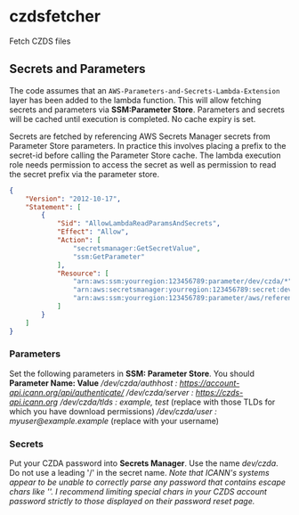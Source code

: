 # czdsfetcher
Fetch CZDS files
## Secrets and Parameters
The code assumes that an `AWS-Parameters-and-Secrets-Lambda-Extension` layer has been added to the lambda function. This will allow fetching secrets and parameters via **SSM:Parameter Store**. Parameters and secrets will be cached until execution is completed. No cache expiry is set.

Secrets are fetched by referencing AWS Secrets Manager secrets from Parameter Store parameters. In practice this involves placing a prefix to the secret-id before calling the Parameter Store cache.
The lambda execution role needs permission to access the secret as well as permission to read the secret prefix via the parameter store.
```json
{
    "Version": "2012-10-17",
    "Statement": [
        {
            "Sid": "AllowLambdaReadParamsAndSecrets",
            "Effect": "Allow",
            "Action": [
                "secretsmanager:GetSecretValue",
                "ssm:GetParameter"
            ],
            "Resource": [
                "arn:aws:ssm:yourregion:123456789:parameter/dev/czda/*",
                "arn:aws:secretsmanager:yourregion:123456789:secret:dev/czda-randomdigits",
                "arn:aws:ssm:yourregion:123456789:parameter/aws/reference/secretsmanager/dev/czda"
            ]
        }
    ]
}
```

### Parameters
Set the following parameters in **SSM: Parameter Store**. You should 
**Parameter Name: Value**
_/dev/czda/authhost : https://account-api.icann.org/api/authenticate/_
_/dev/czda/server : https://czds-api.icann.org_
_/dev/czda/tlds : example, test_ (replace with those TLDs for which you have download permissions)
_/dev/czda/user : myuser@example.example_ (replace with your username)

### Secrets
Put your CZDA password into **Secrets Manager**. Use the name _dev/czda_. Do not use a leading '/' in the secret name.
_Note that ICANN's systems appear to be unable to correctly parse any password that contains escape chars like '\'. I recommend limiting special chars in your CZDS account password strictly to those displayed on their password reset page._

